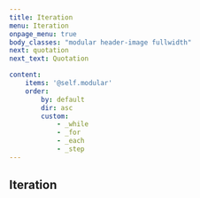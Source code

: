 ```yaml
---
title: Iteration
menu: Iteration
onpage_menu: true
body_classes: "modular header-image fullwidth"
next: quotation
next_text: Quotation

content:
    items: '@self.modular'
    order:
        by: default
        dir: asc
        custom:
            - _while
            - _for
            - _each
            - _step
---
```


## Iteration
